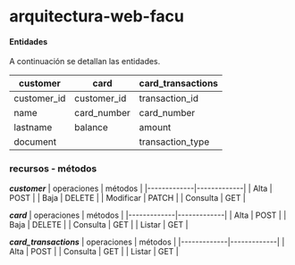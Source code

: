 # arquitectura-web-facu


#### Entidades
A continuación se detallan las entidades.

| customer    | card        | card_transactions |
|-------------|-------------|-------------------|
| customer_id | customer_id | transaction_id    |
| name        | card_number | card_number       |
| lastname    | balance     | amount            |
| document    |             | transaction_type  |



### recursos - métodos

 ***customer***
| operaciones | métodos     |
|-------------|-------------|
| Alta        | POST        |
| Baja        | DELETE      |
| Modificar   | PATCH       |
| Consulta    | GET         |

 ***card***
| operaciones | métodos     |
|-------------|-------------|
| Alta        | POST        |
| Baja        | DELETE      |
| Consulta    | GET         |
| Listar      | GET         |

 ***card_transactions***
| operaciones | métodos     |
|-------------|-------------|
| Alta        | POST        |
| Consulta    | GET         |
| Listar      | GET         |

